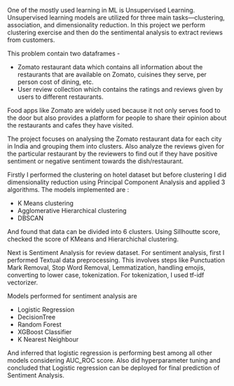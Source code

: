 One of the mostly used learning in ML is Unsupervised Learning. Unsupervised learning models are utilized for three main tasks—clustering, association, and dimensionality reduction. In this project we perform clustering exercise and then do the sentimental analysis to extract reviews from customers.

This problem contain two dataframes -
* Zomato restaurant data which contains all information about the restaurants that are available on Zomato, cuisines they serve, per person cost of dining, etc.
* User review collection which contains the ratings and reviews given by users to different restaurants.

Food apps like Zomato are widely used because it not only serves food to the door but also provides a platform for people to share their opinion about the restaurants and cafes they have visited. 

The project focuses on analysing the Zomato restaurant data for each city in India and grouping them into clusters. Also analyze the reviews given for the particular restaurant by the reviewers to find out if they have positive sentiment or negative sentiment towards the dish/restaurant.

Firstly I performed the clustering on hotel dataset but before clustering I did dimensionality reduction using Principal Component Analysis and applied 3 algorithms. The models implemented are :

* K Means clustering
* Agglomerative Hierarchical clustering
* DBSCAN

And found that data can be divided into 6 clusters. Using Sillhoutte score, checked the score of KMeans and Hierarchichal clustering.

Next is Sentiment Analysis for review dataset. For sentiment analysis, first I performed Textual data preprocessing. This involves steps like Punctuation Mark Removal, Stop Word Removal, Lemmatization, handling emojis, converting to lower case, tokenization. For tokenization, I used tf-idf vectorizer.

Models performed for sentiment analysis are

* Logistic Regression
* DecisionTree
* Random Forest
* XGBoost Classifier
* K Nearest Neighbour

And inferred that logistic regression is performing best among all other models considering AUC_ROC score. Also did hyperparameter tuning and concluded that Logistic regression can be deployed for final prediction of Sentiment Analysis.

